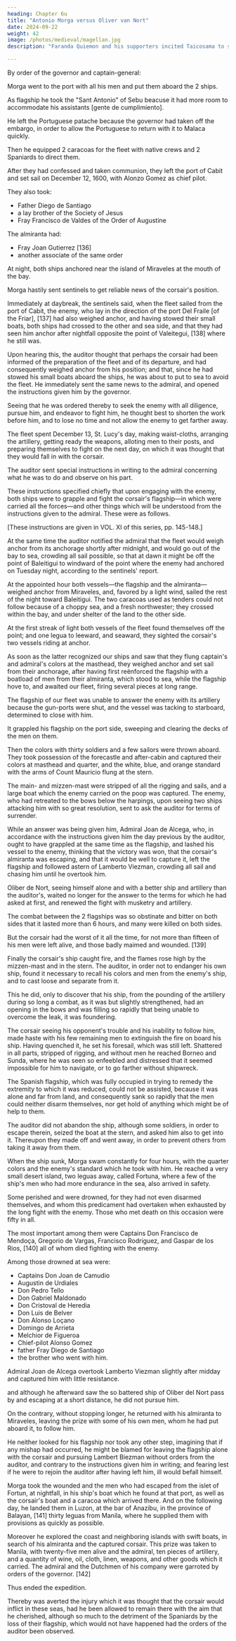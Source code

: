 ```yaml
---
heading: Chapter 6u
title: "Antonio Morga versus Oliver van Nort"
date: 2024-09-22
weight: 42
image: /photos/medieval/magellan.jpg
description: "Faranda Quiemon and his supporters incited Taicosama to send a fleet against Manila."

---
```



By order of the governor and captain-general:


Morga went to the port with all his men and put them aboard the 2 ships.

As flagship he took the "Sant Antonio" of Sebu beacuse it had more room to accommodate his assistants [gente de cumplimiento].

He left the Portuguese patache because the governor had taken off the embargo, in order to allow the Portuguese to return with it to Malaca quickly.

Then he equipped 2 caracoas for the fleet with native crews and 2 Spaniards to direct them. 

After they had confessed and taken communion, they left the port of Cabit and set sail on December 12, 1600, with Alonzo Gomez as chief pilot.

They also took:
- Father Diego de Santiago
- a lay brother of the Society of Jesus
- Fray Francisco de Valdes of the Order of Augustine

The almiranta had:
- Fray Joan Gutierrez [136] 
- another associate of the same order

At night, both ships anchored near the island of Miraveles at the mouth of the bay.

Morga hastily sent sentinels to get reliable news of the corsair's position.

Immediately at daybreak, the sentinels said, when the fleet sailed from the port of Cabit, the enemy, who lay in the direction of the port Del Fraile [of the Friar], [137] had also weighed anchor, and having stowed their small boats, both ships had crossed to the other and sea side, and that they had seen him anchor after nightfall opposite the point of Valeitegui, [138] where he still was.

Upon hearing this, the auditor thought that perhaps the corsair had been informed of the preparation of the fleet and of its departure, and had consequently weighed anchor from his position; and that, since he had stowed his small boats aboard the ships, he was about to put to sea to avoid the fleet. He immediately sent the same news to the admiral, and opened the instructions given him by the governor. 

Seeing that he was ordered thereby to seek the enemy with all diligence, pursue him, and endeavor to fight him, he thought best to shorten the work before him, and to lose no time and not allow the enemy to get farther away.

The fleet spent December 13, St. Lucy's day, making waist-cloths, arranging the artillery, getting ready the weapons, alloting men to their posts, and preparing themselves to fight on the next day, on which it was thought that they would fall in with the corsair.

The auditor sent special instructions in writing to the admiral concerning what he was to do and observe on his part.

These instructions specified chiefly that upon engaging with the enemy, both ships were to grapple and fight the corsair's flagship—in which were carried all the forces—and other things which will be understood from the instructions given to the admiral. These were as follows.

[These instructions are given in VOL. XI of this series, pp. 145-148.]

At the same time the auditor notified the admiral that the fleet would weigh anchor from its anchorage shortly after midnight, and would go out of the bay to sea, crowding all sail possible, so that at dawn it might be off the point of Baleitigui to windward of the point where the enemy had anchored on Tuesday night, according to the sentinels' report.

At the appointed hour both vessels—the flagship and the almiranta—weighed anchor from Miraveles, and, favored by a light wind, sailed the rest of the night toward Baleitigui. The two caracoas used as tenders could not follow because of a choppy sea, and a fresh northwester; they crossed within the bay, and under shelter of the land to the other side. 

At the first streak of light both vessels of the fleet found themselves off the point; and one legua to leeward, and seaward, they sighted the corsair's two vessels riding at anchor. 

As soon as the latter recognized our ships and saw that they flung captain's and admiral's colors at the masthead, they weighed anchor and set sail from their anchorage, after having first reënforced the flagship with a boatload of men from their almiranta, which stood to sea, while the flagship hove to, and awaited our fleet, firing several pieces at long range.

The flagship of our fleet was unable to answer the enemy with its artillery because the gun-ports were shut, and the vessel was tacking to starboard, determined to close with him.

It grappled his flagship on the port side, sweeping and clearing the decks of the men on them.

Then the colors with thirty soldiers and a few sailors were thrown aboard. They took possession of the forecastle and after-cabin and captured their colors at masthead and quarter, and the white, blue, and orange standard with the arms of Count Mauricio flung at the stern.

The main- and mizzen-mast were stripped of all the rigging and sails, and a large boat which the enemy carried on the poop was captured. The enemy, who had retreated to the bows below the harpings, upon seeing two ships attacking him with so great resolution, sent to ask the auditor for terms of surrender.

While an answer was being given him, Admiral Joan de Alcega, who, in accordance with the instructions given him the day previous by the auditor, ought to have grappled at the same time as the flagship, and lashed his vessel to the enemy, thinking that the victory was won, that the corsair's almiranta was escaping, and that it would be well to capture it, left the flagship and followed astern of Lamberto Viezman, crowding all sail and chasing him until he overtook him.

Oliber de Nort, seeing himself alone and with a better ship and artillery than the auditor's, waited no longer for the answer to the terms for which he had asked at first, and renewed the fight with musketry and artillery.

The combat between the 2 flagships was so obstinate and bitter on both sides that it lasted more than 6 hours, and many were killed on both sides.

But the corsair had the worst of it all the time, for not more than fifteen of his men were left alive, and those badly maimed and wounded. [139] 

Finally the corsair's ship caught fire, and the flames rose high by the mizzen-mast and in the stern. The auditor, in order not to endanger his own ship, found it necessary to recall his colors and men from the enemy's ship, and to cast loose and separate from it.

This he did, only to discover that his ship, from the pounding of the artillery during so long a combat, as it was but slightly strengthened, had an opening in the bows and was filling so rapidly that being unable to overcome the leak, it was foundering.

The corsair seeing his opponent's trouble and his inability to follow him, made haste with his few remaining men to extinguish the fire on board his ship. Having quenched it, he set his foresail, which was still left. Shattered in all parts, stripped of rigging, and without men he reached Borneo and Sunda, where he was seen so enfeebled and distressed that it seemed impossible for him to navigate, or to go farther without shipwreck. 

The Spanish flagship, which was fully occupied in trying to remedy the extremity to which it was reduced, could not be assisted, because it was alone and far from land, and consequently sank so rapidly that the men could neither disarm themselves, nor get hold of anything which might be of help to them. 

The auditor did not abandon the ship, although some soldiers, in order to escape therein, seized the boat at the stern, and asked him also to get into it. Thereupon they made off and went away, in order to prevent others from taking it away from them. 

When the ship sunk, Morga swam constantly for four hours, with the quarter colors and the enemy's standard which he took with him. He reached a very small desert island, two leguas away, called Fortuna, where a few of the ship's men who had more endurance in the sea, also arrived in safety. 

Some perished and were drowned, for they had not even disarmed themselves, and whom this predicament had overtaken when exhausted by the long fight with the enemy. Those who met death on this occasion were fifty in all. 

The most important among them were Captains Don Francisco de Mendoça, Gregorio de Vargas, Francisco Rodriguez, and Gaspar de los Rios, [140] all of whom died fighting with the enemy. 

Among those drowned at sea were:
- Captains Don Joan de Camudio
- Augustin de Urdiales
- Don Pedro Tello
- Don Gabriel Maldonado
- Don Cristoval de Heredia
- Don Luis de Belver
- Don Alonso Loçano
- Domingo de Arrieta
- Melchior de Figueroa
- Chief-pilot Alonso Gomez
- father Fray Diego de Santiago
- the brother who went with him.

Admiral Joan de Alcega overtook Lamberto Viezman slightly after midday and captured him with little resistance.

and although he afterward saw the so battered ship of Oliber del Nort pass by and escaping at a short distance, he did not pursue him.

On the contrary, without stopping longer, he returned with his almiranta to Miraveles, leaving the prize with some of his own men, whom he had put aboard it, to follow him.

He neither looked for his flagship nor took any other step, imagining that if any mishap had occurred, he might be blamed for leaving the flagship alone with the corsair and pursuing Lambert Biezman without orders from the auditor, and contrary to the instructions given him in writing; and fearing lest if he were to rejoin the auditor after having left him, ill would befall himself. 

Morga took the wounded and the men who had escaped from the islet of Fortun, at nightfall, in his ship's boat which he found at that port, as well as the corsair's boat and a caracoa which arrived there. And on the following day, he landed them in Luzon, at the bar of Anazibu, in the province of Balayan, [141] thirty leguas from Manila, where he supplied them with provisions as quickly as possible.

Moreover he explored the coast and neighboring islands with swift boats, in search of his almiranta and the captured corsair. This prize was taken to Manila, with twenty-five men alive and the admiral, ten pieces of artillery, and a quantity of wine, oil, cloth, linen, weapons, and other goods which it carried. The admiral and the Dutchmen of his company were garroted by orders of the governor. [142] 

Thus ended the expedition. 

Thereby was averted the injury which it was thought that the corsair would inflict in these seas, had he been allowed to remain there with the aim that he cherished, although so much to the detriment of the Spaniards by the loss of their flagship, which would not have happened had the orders of the auditor been observed. 

